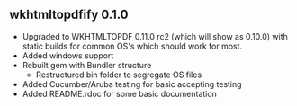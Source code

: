 ## wkhtmltopdfify 0.1.0 ##

* Upgraded to WKHTMLTOPDF 0.11.0 rc2 (which will show as 0.10.0) with static builds for common OS's which should work for most.
* Added windows support
* Rebuilt gem with Bundler structure
  * Restructured bin folder to segregate OS files
* Added Cucumber/Aruba testing for basic accepting testing
* Added README.rdoc for some basic documentation